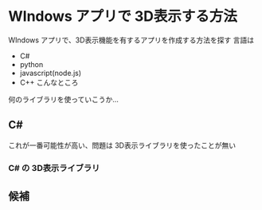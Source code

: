 # WIndows アプリで 3D表示する方法
WIndows アプリで、3D表示機能を有するアプリを作成する方法を探す
言語は
- C#
- python
- javascript(node.js)
- C++
こんなところ

何のライブラリを使っていこうか...

## C\# 
これが一番可能性が高い、問題は 3D表示ライブラリを使ったことが無い

### C\# の 3D表示ライブラリ
候補
- 



